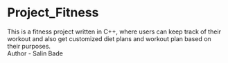# Project_Fitness
This is a fitness project written in C++, where users can keep track of their workout and also get customized diet plans and workout plan based on their purposes. 
<br>
Author - Salin Bade
